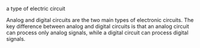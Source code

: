 a type of electric circuit

Analog and digital circuits are the two main types of electronic circuits. The key difference between analog and digital circuits is that an analog circuit can process only analog signals, while a digital circuit can process digital signals.